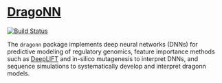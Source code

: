 # [DragoNN](http://kundajelab.github.io/dragonn/)
[![Build Status](https://travis-ci.org/kundajelab/dragonn.svg?branch=master)](https://travis-ci.org/kundajelab/dragonn)

The `dragonn` package implements deep neural networks (DNNs) for predictive modeling of regulatory genomics, feature importance methods such as [DeepLIFT](https://arxiv.org/abs/1605.01713) and in-silico mutagenesis to interpret DNNs, and sequence simulations to systematically develop and interpret dragonn models.

